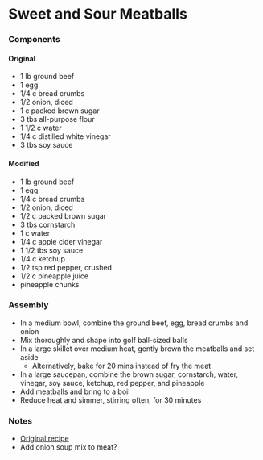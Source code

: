 # Sweet and Sour Meatballs

### Components

#### Original

* 1 lb ground beef
* 1 egg
* 1/4 c bread crumbs
* 1/2 onion, diced
* 1 c packed brown sugar
* 3 tbs all-purpose flour
* 1 1/2 c water
* 1/4 c distilled white vinegar
* 3 tbs soy sauce

#### Modified

* 1 lb ground beef
* 1 egg
* 1/4 c bread crumbs
* 1/2 onion, diced
* 1/2 c packed brown sugar
* 3 tbs cornstarch
* 1 c water
* 1/4 c apple cider vinegar
* 1 1/2 tbs soy sauce
* 1/4 c ketchup
* 1/2 tsp red pepper, crushed
* 1/2 c pineapple juice
* pineapple chunks

### Assembly
* In a medium bowl, combine the ground beef, egg, bread crumbs and onion
* Mix thoroughly and shape into golf ball-sized balls
* In a large skillet over medium heat, gently brown the meatballs and set aside
  * Alternatively, bake for 20 mins instead of fry the meat
* In a large saucepan, combine the brown sugar, cornstarch, water, vinegar, soy sauce, ketchup, red pepper, and pineapple
* Add meatballs and bring to a boil
* Reduce heat and simmer, stirring often, for 30 minutes

### Notes
- [Original recipe](https://www.allrecipes.com/recipe/26673/the-best-sweet-and-sour-meatballs/)
- Add onion soup mix to meat?
